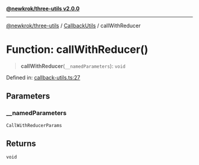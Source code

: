 [**@newkrok/three-utils v2.0.0**](../../../../README.md)

***

[@newkrok/three-utils](../../../../globals.md) / [CallbackUtils](../README.md) / callWithReducer

# Function: callWithReducer()

> **callWithReducer**(`__namedParameters`): `void`

Defined in: [callback-utils.ts:27](https://github.com/NewKrok/three-utils/blob/1a272fdeec043de26e2ba522d538de872f96190d/src/callback-utils.ts#L27)

## Parameters

### \_\_namedParameters

`CallWithReducerParams`

## Returns

`void`

